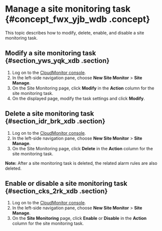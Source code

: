 # Manage a site monitoring task {#concept_fwx_yjb_wdb .concept}

This topic describes how to modify, delete, enable, and disable a site monitoring task.

## Modify a site monitoring task {#section_yws_yqk_xdb .section}

1.  Log on to the [CloudMonitor console](https://partners-intl.console.aliyun.com/#/cms).
2.  In the left-side navigation pane, choose **New Site Monitor** \> **Site Manage**.
3.  On the Site Monitoring page, click **Modify** in the **Action** column for the site monitoring task.
4.  On the displayed page, modify the task settings and click **Modify**.

## Delete a site monitoring task {#section_idr_brk_xdb .section}

1.  Log on to the [CloudMonitor console](https://partners-intl.console.aliyun.com/#/cms).
2.  In the left-side navigation pane, choose **New Site Monitor** \> **Site Manage**.
3.  On the Site Monitoring page, click **Delete** in the **Action** column for the site monitoring task.

**Note:** After a site monitoring task is deleted, the related alarm rules are also deleted.

## Enable or disable a site monitoring task {#section_cks_2rk_xdb .section}

1.  Log on to the [CloudMonitor console](https://partners-intl.console.aliyun.com/#/cms).
2.  In the left-side navigation pane, choose **New Site Monitor** \> **Site Manage**.
3.  On the **Site Monitoring** page, click **Enable** or **Disable** in the **Action** column for the site monitoring task.


